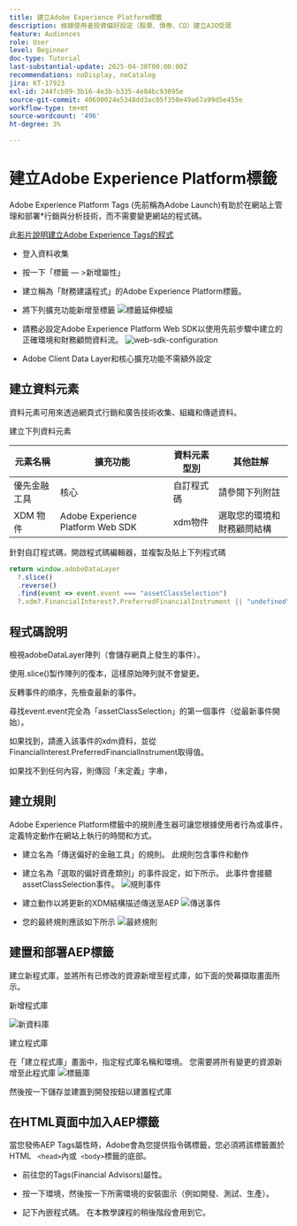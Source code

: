 ```yaml
---
title: 建立Adobe Experience Platform標籤
description: 根據使用者投資偏好設定（股票、債券、CD）建立AJO受眾
feature: Audiences
role: User
level: Beginner
doc-type: Tutorial
last-substantial-update: 2025-04-30T00:00:00Z
recommendations: noDisplay, noCatalog
jira: KT-17923
exl-id: 244fcb09-3b16-4e3b-b335-4e84bc93095e
source-git-commit: 40690024e5348dd3ac05f350e49a67a99d5e455e
workflow-type: tm+mt
source-wordcount: '496'
ht-degree: 3%

---
```


# 建立Adobe Experience Platform標籤

Adobe Experience Platform Tags (先前稱為Adobe Launch)有助於在網站上管理和部署*行銷與分析技術，而不需要變更網站的程式碼。

此[影片說明建立Adobe Experience Tags的程式](https://experienceleague.adobe.com/zh-hant/playlists/experience-platform-get-started-with-tags)

* 登入資料收集
* 按一下「標籤 — >新增屬性」
* 建立稱為「財務建議程式」的Adobe Experience Platform標籤。

* 將下列擴充功能新增至標籤
  ![標籤延伸模組](assets/tags-extensions.png)

* 請務必設定Adobe Experience Platform Web SDK以使用先前步驟中建立的正確環境和財務顧問資料流。
  ![web-sdk-configuration](assets/web-sdk-configuration.png)

* Adobe Client Data Layer和核心擴充功能不需額外設定

## 建立資料元素

資料元素可用來透過網頁式行銷和廣告技術收集、組織和傳遞資料。

建立下列資料元素

| 元素名稱 | 擴充功能 | 資料元素型別 | 其他註解 |
|------------------------------|-----------------------------------|-------------------|------------------------------------------------------------------------------------------------------------------------------------------------------------------|
| 優先金融工具 | 核心 | 自訂程式碼 | 請參閱下列附註 |
| XDM 物件 | Adobe Experience Platform Web SDK | xdm物件 | 選取您的環境和財務顧問結構 |


針對自訂程式碼，開啟程式碼編輯器，並複製及貼上下列程式碼

```javascript
return window.adobeDataLayer
  ?.slice()
  .reverse()
  .find(event => event.event === "assetClassSelection")
  ?.xdm?.FinancialInterest?.PreferredFinancialInstrument || "undefined";
```

## 程式碼說明

檢視adobeDataLayer陣列（會儲存網頁上發生的事件）。

使用.slice()製作陣列的復本，這樣原始陣列就不會變更。

反轉事件的順序，先檢查最新的事件。

尋找event.event完全為「assetClassSelection」的第一個事件（從最新事件開始）。

如果找到，請進入該事件的xdm資料，並從FinancialInterest.PreferredFinancialInstrument取得值。

如果找不到任何內容，則傳回「未定義」字串，



## 建立規則

Adobe Experience Platform標籤中的規則產生器可讓您根據使用者行為或事件，定義特定動作在網站上執行的時間和方式。

* 建立名為「傳送偏好的金融工具」的規則。 此規則包含事件和動作


* 建立名為「選取的偏好資產類別」的事件設定，如下所示。 此事件會接聽assetClassSelection事件。
  ![規則事件](assets/rule-event.png)


* 建立動作以將更新的XDM結構描述傳送至AEP
  ![傳送事件](assets/rule-send-event.png)

* 您的最終規則應該如下所示
  ![最終規則](assets/final-rule.png)

## 建置和部署AEP標籤


建立新程式庫，並將所有已修改的資源新增至程式庫，如下面的熒幕擷取畫面所示。

新增程式庫

![新資料庫](assets/tag-add-library.png)

建立程式庫

在「建立程式庫」畫面中，指定程式庫名稱和環境。
您需要將所有變更的資源新增至此程式庫
![標籤庫](assets/tag-build-library.png)

然後按一下儲存並建置到開發按鈕以建置程式庫

## 在HTML頁面中加入AEP標籤

當您發佈AEP Tags屬性時，Adobe會為您提供指令碼標籤，您必須將該標籤置於HTML ``` <head>```內或``` <body>```標籤的底部。

* 前往您的Tags(Financial Advisors)屬性。

* 按一下環境，然後按一下所需環境的安裝圖示（例如開發、測試、生產）。

* 記下內嵌程式碼。 在本教學課程的稍後階段會用到它。
